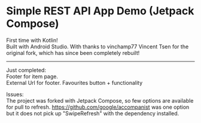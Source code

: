 # Simple REST API App Demo (Jetpack Compose)

First time with Kotlin!  
Built with Android Studio. 
With thanks to vinchamp77 Vincent Tsen for the original fork, which has since been completely rebuilt!  
  
  -------------------
  Just completed:  
  Footer for item page.  
  External Url for footer.
  Favourites button + functionality

Issues:   
The project was forked with Jetpack Compose, so few options are available for pull to refresh.
https://github.com/google/accompanist was one option but it does not pick up "SwipeRefresh" with the dependency installed.  

